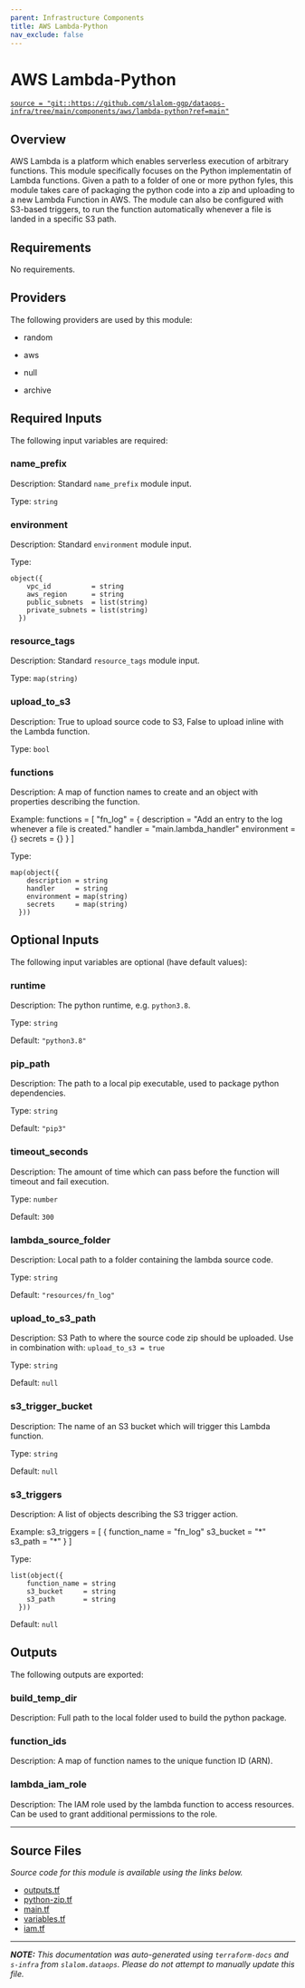 ```yaml
---
parent: Infrastructure Components
title: AWS Lambda-Python
nav_exclude: false
---
```

# AWS Lambda-Python

[`source = "git::https://github.com/slalom-ggp/dataops-infra/tree/main/components/aws/lambda-python?ref=main"`](https://github.com/slalom-ggp/dataops-infra/tree/main/components/aws/lambda-python)

## Overview


AWS Lambda is a platform which enables serverless execution of arbitrary functions. This module specifically focuses on the
Python implementatin of Lambda functions. Given a path to a folder of one or more python fyles, this module takes care of
packaging the python code into a zip and uploading to a new Lambda Function in AWS. The module can also be configured with
S3-based triggers, to run the function automatically whenever a file is landed in a specific S3 path.

## Requirements

No requirements.

## Providers

The following providers are used by this module:

- random

- aws

- null

- archive

## Required Inputs

The following input variables are required:

### name\_prefix

Description: Standard `name_prefix` module input.

Type: `string`

### environment

Description: Standard `environment` module input.

Type:

```hcl
object({
    vpc_id          = string
    aws_region      = string
    public_subnets  = list(string)
    private_subnets = list(string)
  })
```

### resource\_tags

Description: Standard `resource_tags` module input.

Type: `map(string)`

### upload\_to\_s3

Description: True to upload source code to S3, False to upload inline with the Lambda function.

Type: `bool`

### functions

Description: A map of function names to create and an object with properties describing the function.

Example:
  functions = [
    "fn\_log" = {
      description = "Add an entry to the log whenever a file is created."
      handler     = "main.lambda\_handler"
      environment = {}
      secrets     = {}
    }
  ]

Type:

```hcl
map(object({
    description = string
    handler     = string
    environment = map(string)
    secrets     = map(string)
  }))
```

## Optional Inputs

The following input variables are optional (have default values):

### runtime

Description: The python runtime, e.g. `python3.8`.

Type: `string`

Default: `"python3.8"`

### pip\_path

Description: The path to a local pip executable, used to package python dependencies.

Type: `string`

Default: `"pip3"`

### timeout\_seconds

Description: The amount of time which can pass before the function will timeout and fail execution.

Type: `number`

Default: `300`

### lambda\_source\_folder

Description: Local path to a folder containing the lambda source code.

Type: `string`

Default: `"resources/fn_log"`

### upload\_to\_s3\_path

Description: S3 Path to where the source code zip should be uploaded.
Use in combination with: `upload_to_s3 = true`

Type: `string`

Default: `null`

### s3\_trigger\_bucket

Description: The name of an S3 bucket which will trigger this Lambda function.

Type: `string`

Default: `null`

### s3\_triggers

Description: A list of objects describing the S3 trigger action.

Example:
  s3\_triggers = [
    {
      function\_name = "fn\_log"
      s3\_bucket     = "\*"
      s3\_path       = "\*"
    }
  ]

Type:

```hcl
list(object({
    function_name = string
    s3_bucket     = string
    s3_path       = string
  }))
```

Default: `null`

## Outputs

The following outputs are exported:

### build\_temp\_dir

Description: Full path to the local folder used to build the python package.

### function\_ids

Description: A map of function names to the unique function ID (ARN).

### lambda\_iam\_role

Description: The IAM role used by the lambda function to access resources. Can be used to grant
additional permissions to the role.

---------------------

## Source Files

_Source code for this module is available using the links below._

* [outputs.tf](https://github.com/slalom-ggp/dataops-infra/tree/main//components/aws/lambda-python/outputs.tf)
* [python-zip.tf](https://github.com/slalom-ggp/dataops-infra/tree/main//components/aws/lambda-python/python-zip.tf)
* [main.tf](https://github.com/slalom-ggp/dataops-infra/tree/main//components/aws/lambda-python/main.tf)
* [variables.tf](https://github.com/slalom-ggp/dataops-infra/tree/main//components/aws/lambda-python/variables.tf)
* [iam.tf](https://github.com/slalom-ggp/dataops-infra/tree/main//components/aws/lambda-python/iam.tf)

---------------------

_**NOTE:** This documentation was auto-generated using
`terraform-docs` and `s-infra` from `slalom.dataops`.
Please do not attempt to manually update this file._
